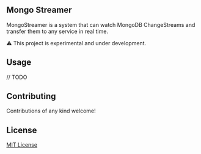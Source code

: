 ## Mongo Streamer

MongoStreamer is a system that can watch MongoDB ChangeStreams and transfer them to any service in real time.

⚠️ This project is experimental and under development.

## Usage

// TODO

## Contributing

Contributions of any kind welcome!

## License

[MIT License](LICENSE)
